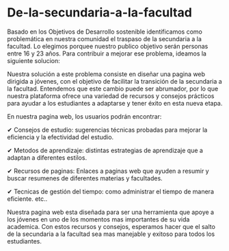 # De-la-secundaria-a-la-facultad
Basado en los Objetivos de Desarrollo sostenible identificamos como problemática en nuestra comunidad el traspaso de la secundaria a la facultad. Lo elegimos porquee nuestro publico objetivo serán personas entre 16 y 23 años. Para contribuir a mejorar ese problema, ideamos la siguiente solucion:

Nuestra  solución a este problema consiste en diseñar una pagina web dirigida a jóvenes, con el objetivo de facilitar la transición de la secundaria a la facultad. Entendemos que este cambio puede ser abrumador, por lo que nuestra plataforma ofrece una variedad de recursos y consejos prácticos para ayudar a los estudiantes a adaptarse y tener éxito en esta nueva etapa.

En nuestra pagina web, los usuarios podrán encontrar: 

✔ Consejos de estudio: sugerencias técnicas probadas para mejorar la eficiencia y la efectividad del estudio. 

✔ Metodos de aprendizaje: distintas estrategias de aprendizaje que a adaptan a diferentes estilos.  

✔ Recursos de paginas: Enlaces a paginas web que ayuden a resumir y buscar resumenes de diferentes materias y facultades. 

✔ Tecnicas de gestión del tiempo: como administrar el tiempo de manera eficiente. etc..

Nuestra pagina web esta diseñada para ser una herramienta que apoye a los jóvenes en uno de los momentos mas importantes de su vida academica. Con estos recursos y consejos, esperamos hacer que el salto de la secundaria a la facultad sea mas manejable y exitoso para todos los estudiantes.
